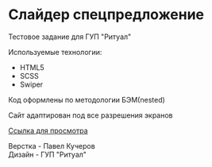 # Слайдер спецпредложение

Тестовое задание для ГУП "Ритуал"

Используемые технологии:
* HTML5
* SCSS
* Swiper

Код оформлены по методологии БЭМ(nested)

Сайт адаптирован под все разрешения экранов

[Ссылка для просмотра](https://devkucherov.github.io/test-ritual)

Верстка - Павел Кучеров  
Дизайн - ГУП "Ритуал"
